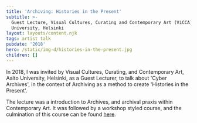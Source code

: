 ```yaml
---
title: 'Archiving: Histories in the Present'
subtitle: >-
  Guest Lecture, Visual Cultures, Curating and Contemporary Art (ViCCA), Aalto
  University, Helsinki
layout: layouts/content.njk
tags: artist talk
pubdate: '2018'
hero: /static/img-d/histories-in-the-present.jpg
children: []
---
```

In 2018, I was invited by Visual Cultures, Curating, and Contemporary Art, Aalto University, Helsinki, as a Guest Lecturer, to talk about 'Cyber Archives', in the context of Archiving as a method to create 'Histories in the Present'.

The lecture was a introduction to Archives, and archival praxis within Contemporary Art. It was followed by a workshop styled course, and the culmination of this course can be found [here](http://vicca.fi/journal/histories-in-the-present/).
